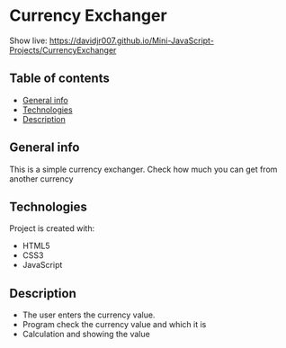 # Currency Exchanger
Show live: https://davidjr007.github.io/Mini-JavaScript-Projects/CurrencyExchanger

## Table of contents
* [General info](#general-info)
* [Technologies](#technologies)
* [Description](#description)

## General info
This is a simple currency exchanger. Check how much you can get from another currency
	
## Technologies
Project is created with:
- HTML5
- CSS3
- JavaScript

## Description
- The user enters the currency value.
- Program check the currency value and which it is
- Calculation and showing the value
